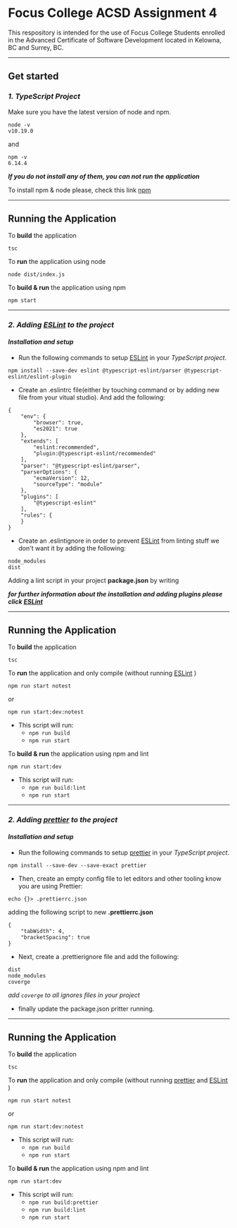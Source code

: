 # Focus College ACSD Assignment 4                        

This respository is intended for the use of Focus College Students enrolled in the 
Advanced Certificate of Software Development located in Kelowna, BC and Surrey, BC.

---


## Get started 

### *1. TypeScript Project*

Make sure you have the latest version of node and npm.

```
node -v
v10.19.0
```
and
```
npm -v
6.14.4
```
**_If you do not install any of them, you can not run the application_**

To install npm & node please, check this link [npm]

---


## Running the Application


To **build** the application
```
tsc
```
To **run** the application using node

```
node dist/index.js 
```
To **build & run** the application using npm
```
npm start 
```

---

### *2. Adding [ESLint] to the project*

#### *_Installation and setup_*

* Run the following commands to setup [ESLint] in your *TypeScript project*.

```
npm install --save-dev eslint @typescript-eslint/parser @typescript-eslint/eslint-plugin
```
* Create an .eslintrc file(either by touching command or by adding new file from your vitual studio). And add the following:

```
{
    "env": {
        "browser": true,
        "es2021": true
    },
    "extends": [
        "eslint:recommended",
        "plugin:@typescript-eslint/recommended"
    ],
    "parser": "@typescript-eslint/parser",
    "parserOptions": {
        "ecmaVersion": 12,
        "sourceType": "module"
    },
    "plugins": [
        "@typescript-eslint"
    ],
    "rules": {
    }
}
```
* Create an .eslintignore in order to prevent [ESLint] from linting stuff we don't want it by adding the following:

```
node_modules
dist
```

Adding a lint script in your project **package.json** by writing 

**_for further information about the installation and adding plugins please click [ESLint]_**

---


## Running the Application


To **build** the application
```
tsc
```
To **run** the application and only compile (without running [ESLint] ) 

```
npm run start notest
```
or

```
npm run start:dev:notest
```
- This script will run:
  - `npm run build`
  - `npm run start`



To **build & run** the application using npm and lint

```
npm run start:dev
```

- This script will run:
  - `npm run build:lint`
  - `npm run start`
---

### *2. Adding [prettier] to the project*

#### *_Installation and setup_*

* Run the following commands to setup [prettier] in your *TypeScript project*.

```
npm install --save-dev --save-exact prettier
```

* Then, create an empty config file to let editors and other tooling know you are using Prettier:

```
echo {}> .prettierrc.json
```
adding the following script to new **.prettierrc.json**

```
{
    "tabWidth": 4,
    "bracketSpacing": true
}
```
* Next, create a .prettierignore file and add the following:
```
dist
node_modules
coverge
```
*_add `coverge` to all ignores files in your project_*

* finally update the package.json pritter running.




---


## Running the Application


To **build** the application
```
tsc
```
To **run** the application and only compile (without running [prettier] and  [ESLint] ) 

```
npm run start notest
```
or

```
npm run start:dev:notest
```
- This script will run:
  - `npm run build`
  - `npm run start`



To **build & run** the application using npm and lint

```
npm run start:dev
```

- This script will run:  
  - `npm run build:prettier`
  - `npm run build:lint`
  - `npm run start`





[npm]: https://docs.npmjs.com/cli/install

[ESLint]: https://khalilstemmler.com/blogs/typescript/eslint-for-typescript/

[prettier]: https://prettier.io/docs/en/install.html





